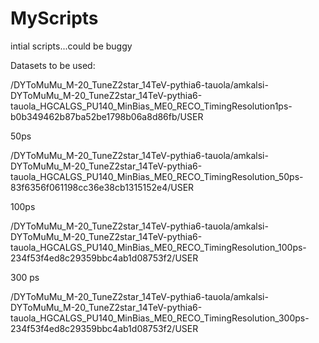 # MyScripts
intial scripts...could be buggy 

Datasets to be used:

/DYToMuMu_M-20_TuneZ2star_14TeV-pythia6-tauola/amkalsi-DYToMuMu_M-20_TuneZ2star_14TeV-pythia6-tauola_HGCALGS_PU140_MinBias_ME0_RECO_TimingResolution1ps-b0b349462b87ba52be1798b06a8d86fb/USER

50ps

/DYToMuMu_M-20_TuneZ2star_14TeV-pythia6-tauola/amkalsi-DYToMuMu_M-20_TuneZ2star_14TeV-pythia6-tauola_HGCALGS_PU140_MinBias_ME0_RECO_TimingResolution_50ps-83f6356f061198cc36e38cb1315152e4/USER

100ps

/DYToMuMu_M-20_TuneZ2star_14TeV-pythia6-tauola/amkalsi-DYToMuMu_M-20_TuneZ2star_14TeV-pythia6-tauola_HGCALGS_PU140_MinBias_ME0_RECO_TimingResolution_100ps-234f53f4ed8c29359bbc4ab1d08753f2/USER

300 ps

/DYToMuMu_M-20_TuneZ2star_14TeV-pythia6-tauola/amkalsi-DYToMuMu_M-20_TuneZ2star_14TeV-pythia6-tauola_HGCALGS_PU140_MinBias_ME0_RECO_TimingResolution_300ps-234f53f4ed8c29359bbc4ab1d08753f2/USER
